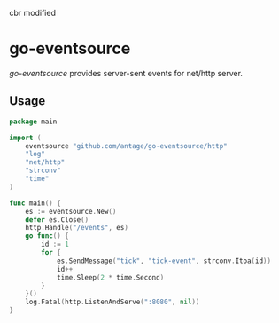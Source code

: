 cbr modified

# go-eventsource

_go-eventsource_ provides server-sent events for net/http server.

## Usage

``` go
package main

import (
    eventsource "github.com/antage/go-eventsource/http"
    "log"
    "net/http"
    "strconv"
    "time"
)

func main() {
    es := eventsource.New()
    defer es.Close()
    http.Handle("/events", es)
    go func() {
        id := 1
        for {
            es.SendMessage("tick", "tick-event", strconv.Itoa(id))
            id++
            time.Sleep(2 * time.Second)
        }
    }()
    log.Fatal(http.ListenAndServe(":8080", nil))
}
```


